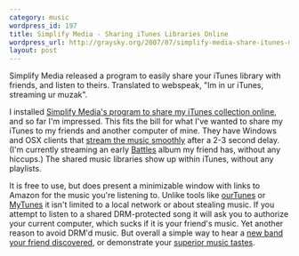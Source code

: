 ```yaml
--- 
category: music
wordpress_id: 197
title: Simplify Media - Sharing iTunes Libraries Online
wordpress_url: http://graysky.org/2007/07/simplify-media-share-itunes-music/
layout: post
---
```

Simplify Media released a program to easily share your iTunes library with friends, and listen to theirs. Translated to webspeak, "Im in ur iTunes, streaming ur muzak".

I installed <a href="http://www.simplifymedia.com/">Simplify Media's program to share my iTunes collection online</a>, and so far I'm impressed. This fits the bill for what I've wanted to share my iTunes to my friends and another computer of mine. They have Windows and OSX clients that <a href="http://www.simplifymedia.com/learn.html">stream the music smoothly</a> after a 2-3 second delay. (I'm currently streaming an early <a href="http://allmusic.com/cg/amg.dll?p=amg&sql=11:hcfpxqualdfe">Battles</a> album my friend has, without any hiccups.) The shared music libraries show up within iTunes, without any playlists.

It is free to use, but does present a minimizable window with links to Amazon for the music you're listening to. Unlike tools like <a href="http://ourtunes.sourceforge.net/">ourTunes</a> or <a href="http://www.softpedia.com/get/Internet/File-Sharing/MyTunes.shtml">MyTunes</a> it isn't limited to a local network or about stealing music. If you attempt to listen to a shared DRM-protected song it will ask you to authorize your current computer, which sucks if it is your friend's music. Yet another reason to avoid DRM'd music. But overall a simple way to hear a <a href="http://www.threadless.com/product/917/I_Listen_To_Bands">new band your friend discovered</a>, or demonstrate your <a href="http://www.dieselsweeties.com/shirts/elitism/">superior music tastes</a>.

